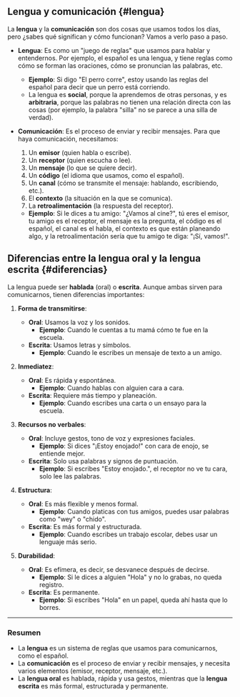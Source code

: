 ## Lengua y comunicación {#lengua}
La **lengua** y la **comunicación** son dos cosas que usamos todos los días, pero ¿sabes qué significan y cómo funcionan? Vamos a verlo paso a paso.

- **Lengua**: Es como un "juego de reglas" que usamos para hablar y entendernos. Por ejemplo, el español es una lengua, y tiene reglas como cómo se forman las oraciones, cómo se pronuncian las palabras, etc.  
  - **Ejemplo**: Si digo "El perro corre", estoy usando las reglas del español para decir que un perro está corriendo.  
  - La lengua es **social**, porque la aprendemos de otras personas, y es **arbitraria**, porque las palabras no tienen una relación directa con las cosas (por ejemplo, la palabra "silla" no se parece a una silla de verdad).

- **Comunicación**: Es el proceso de enviar y recibir mensajes. Para que haya comunicación, necesitamos:  
  1. Un **emisor** (quien habla o escribe).  
  2. Un **receptor** (quien escucha o lee).  
  3. Un **mensaje** (lo que se quiere decir).  
  4. Un **código** (el idioma que usamos, como el español).  
  5. Un **canal** (cómo se transmite el mensaje: hablando, escribiendo, etc.).  
  6. El **contexto** (la situación en la que se comunica).  
  7. La **retroalimentación** (la respuesta del receptor).  

  - **Ejemplo**: Si le dices a tu amigo: "¿Vamos al cine?", tú eres el emisor, tu amigo es el receptor, el mensaje es la pregunta, el código es el español, el canal es el habla, el contexto es que están planeando algo, y la retroalimentación sería que tu amigo te diga: "¡Sí, vamos!".

## Diferencias entre la lengua oral y la lengua escrita {#diferencias}
La lengua puede ser **hablada** (oral) o **escrita**. Aunque ambas sirven para comunicarnos, tienen diferencias importantes:

1. **Forma de transmitirse**:  
   - **Oral**: Usamos la voz y los sonidos.  
     - **Ejemplo**: Cuando le cuentas a tu mamá cómo te fue en la escuela.  
   - **Escrita**: Usamos letras y símbolos.  
     - **Ejemplo**: Cuando le escribes un mensaje de texto a un amigo.

2. **Inmediatez**:  
   - **Oral**: Es rápida y espontánea.  
     - **Ejemplo**: Cuando hablas con alguien cara a cara.  
   - **Escrita**: Requiere más tiempo y planeación.  
     - **Ejemplo**: Cuando escribes una carta o un ensayo para la escuela.

3. **Recursos no verbales**:  
   - **Oral**: Incluye gestos, tono de voz y expresiones faciales.  
     - **Ejemplo**: Si dices "¡Estoy enojado!" con cara de enojo, se entiende mejor.  
   - **Escrita**: Solo usa palabras y signos de puntuación.  
     - **Ejemplo**: Si escribes "Estoy enojado.", el receptor no ve tu cara, solo lee las palabras.

4. **Estructura**:  
   - **Oral**: Es más flexible y menos formal.  
     - **Ejemplo**: Cuando platicas con tus amigos, puedes usar palabras como "wey" o "chido".  
   - **Escrita**: Es más formal y estructurada.  
     - **Ejemplo**: Cuando escribes un trabajo escolar, debes usar un lenguaje más serio.

5. **Durabilidad**:  
   - **Oral**: Es efímera, es decir, se desvanece después de decirse.  
     - **Ejemplo**: Si le dices a alguien "Hola" y no lo grabas, no queda registro.  
   - **Escrita**: Es permanente.  
     - **Ejemplo**: Si escribes "Hola" en un papel, queda ahí hasta que lo borres.

---

### Resumen
- La **lengua** es un sistema de reglas que usamos para comunicarnos, como el español.  
- La **comunicación** es el proceso de enviar y recibir mensajes, y necesita varios elementos (emisor, receptor, mensaje, etc.).  
- La **lengua oral** es hablada, rápida y usa gestos, mientras que la **lengua escrita** es más formal, estructurada y permanente.
